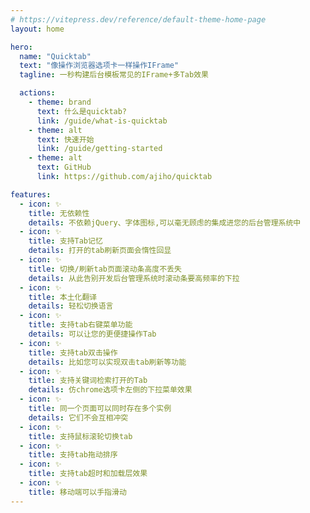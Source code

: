 ```yaml
---
# https://vitepress.dev/reference/default-theme-home-page
layout: home

hero:
  name: "Quicktab"
  text: "像操作浏览器选项卡一样操作IFrame"
  tagline: 一秒构建后台模板常见的IFrame+多Tab效果

  actions:
    - theme: brand
      text: 什么是quicktab?
      link: /guide/what-is-quicktab
    - theme: alt
      text: 快速开始
      link: /guide/getting-started
    - theme: alt
      text: GitHub
      link: https://github.com/ajiho/quicktab

features:
  - icon: ✨
    title: 无依赖性
    details: 不依赖jQuery、字体图标,可以毫无顾虑的集成进您的后台管理系统中
  - icon: ✨
    title: 支持Tab记忆
    details: 打开的tab刷新页面会惰性回显
  - icon: ✨
    title: 切换/刷新tab页面滚动条高度不丢失
    details: 从此告别开发后台管理系统时滚动条要高频率的下拉
  - icon: ✨
    title: 本土化翻译
    details: 轻松切换语言
  - icon: ✨
    title: 支持tab右键菜单功能
    details: 可以让您的更便捷操作Tab
  - icon: ✨
    title: 支持tab双击操作
    details: 比如您可以实现双击tab刷新等功能
  - icon: ✨
    title: 支持关键词检索打开的Tab
    details: 仿chrome选项卡左侧的下拉菜单效果
  - icon: ✨
    title: 同一个页面可以同时存在多个实例
    details: 它们不会互相冲突
  - icon: ✨
    title: 支持鼠标滚轮切换tab
  - icon: ✨
    title: 支持tab拖动排序
  - icon: ✨
    title: 支持tab超时和加载层效果
  - icon: ✨
    title: 移动端可以手指滑动
---
```


